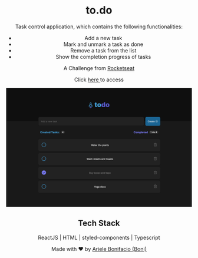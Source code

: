 <div align="center">
  <h1>to.do</h1>

Task control application, which contains the following functionalities:

- Add a new task
- Mark and unmark a task as done
- Remove a task from the list
- Show the completion progress of tasks

A Challenge from <a href="https://lp.rocketseat.com.br/ignite" target="_blank"> Rocketseat </a>
  
Click <a href="https://bonieasy.github.io/ToDo-list/" target="_blank"> here </a> to access

<img src="./to.do-list.png" width="680px" >

## Tech Stack

ReactJS | HTML | styled-components | Typescript

Made with :heart: by <a href="https://www.linkedin.com/in/ariele-bonifacio/" target="_blank">Ariele Bonifacio (Boni) </a>

</div>